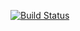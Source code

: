 [![Build Status](https://travis-ci.org/antoniopisanell/sdp-bootcamp.svg?branch=master)](https://travis-ci.org/antoniopisanell/sdp-bootcamp)
